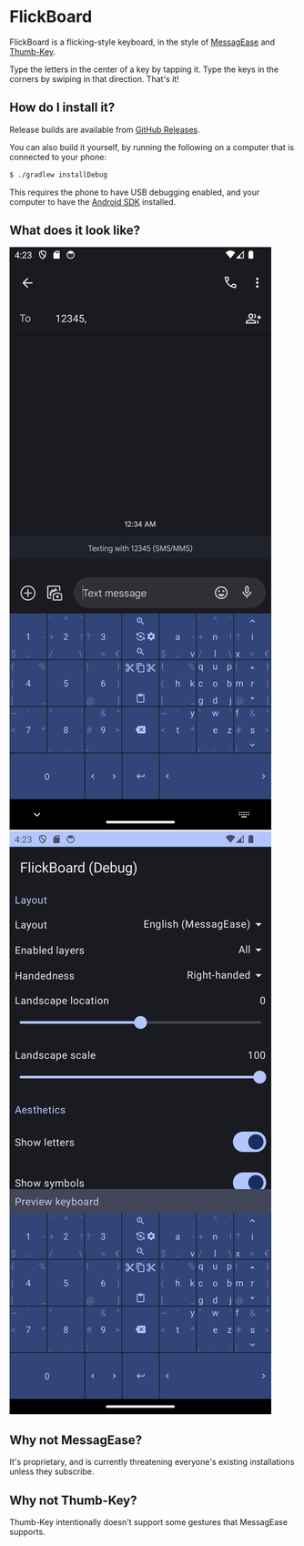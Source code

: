 # FlickBoard

FlickBoard is a flicking-style keyboard, in the style of [MessagEase] and [Thumb-Key].

Type the letters in the center of a key by tapping it. Type the keys in the corners by swiping in
that direction. That's it!

## How do I install it?

Release builds are available from [GitHub Releases](https://github.com/nightkr/flickboard/releases).

You can also build it yourself, by running the following on a computer that is connected to your
phone:

```bash
$ ./gradlew installDebug
```

This requires the phone to have USB debugging enabled, and your computer to have the [Android SDK]
installed.

## What does it look like?

![Screenshot of the keyboard in use](screenshot-app.png)
![Screenshot of settings panel](screenshot-settings.png)

## Why not MessagEase?

It's proprietary, and is currently threatening everyone's existing installations unless they
subscribe.

## Why not Thumb-Key?

Thumb-Key intentionally doesn't support some gestures that MessagEase supports.

[MessagEase]: https://www.exideas.com/ME/index.php

[Thumb-Key]: https://github.com/dessalines/thumb-key

[Android SDK]: https://developer.android.com/studio